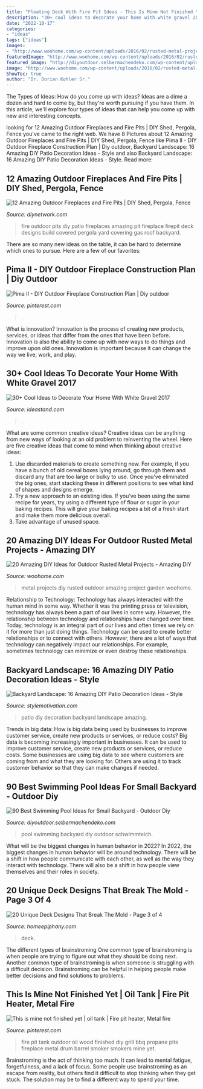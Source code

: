 ```yaml
---
title: "Floating Deck With Fire Pit Ideas - This Is Mine Not Finished Yet"
description: "30+ cool ideas to decorate your home with white gravel 2017"
date: "2022-10-17"
categories:
- "ideas"
tags: ["ideas"]
images:
- "http://www.woohome.com/wp-content/uploads/2016/02/rusted-metal-projects-woohome-7.jpg"
featuredImage: "http://www.woohome.com/wp-content/uploads/2016/02/rusted-metal-projects-woohome-7.jpg"
featured_image: "http://diyoutdoor.selbermachendeko.com/wp-content/uploads/2019/09/90-Best-Swimming-Pool-Ideas-for-Small-Backyard.jpg"
image: "http://www.woohome.com/wp-content/uploads/2016/02/rusted-metal-projects-woohome-7.jpg"
ShowToc: true
author: "Dr. Dorian Kohler Sr."
---
```



The Types of Ideas: How do you come up with ideas?
Ideas are a dime a dozen and hard to come by, but they're worth pursuing if you have them. In this article, we'll explore four types of ideas that can help you come up with new and interesting concepts.

	

		
looking for 12 Amazing Outdoor Fireplaces and Fire Pits | DIY Shed, Pergola, Fence you've came to the right web. We have 8 Pictures about 12 Amazing Outdoor Fireplaces and Fire Pits | DIY Shed, Pergola, Fence like Pima II - DIY Outdoor Fireplace Construction Plan | Diy outdoor, Backyard Landscape: 16 Amazing DIY Patio Decoration Ideas - Style and also Backyard Landscape: 16 Amazing DIY Patio Decoration Ideas - Style. Read more:
		
    
## 12 Amazing Outdoor Fireplaces And Fire Pits | DIY Shed, Pergola, Fence

<img loading=lazy src="http://hgtvhome.sndimg.com/content/dam/images/diy/fullset/2010/3/16/0/Appolloni_1004-patio-firepit_s4x3.jpg.rend.hgtvcom.1280.960.jpeg" onerror="this.onerror=null;this.src='https://tse1.mm.bing.net/th?id=OIP.EWXhsS6XQ9usSl8li1Ho4wHaFj&amp;pid=15.1';" alt="12 Amazing Outdoor Fireplaces and Fire Pits | DIY Shed, Pergola, Fence">

_Source: diynetwork.com_

>fire outdoor pits diy patio fireplaces amazing pit fireplace firepit deck designs build covered pergola yard covering gas roof backyard. 

	

There are so many new ideas on the table, it can be hard to determine which ones to pursue. Here are a few of our favorites: 

    
## Pima II - DIY Outdoor Fireplace Construction Plan | Diy Outdoor

<img loading=lazy src="https://i.pinimg.com/736x/f7/b2/43/f7b24330a3d15a05f941814a4e99fe47.jpg" onerror="this.onerror=null;this.src='https://tse4.mm.bing.net/th?id=OIP.ezS2o44AU4XOl3dwQKJzlwHaJ3&amp;pid=15.1';" alt="Pima II - DIY Outdoor Fireplace Construction Plan | Diy outdoor">

_Source: pinterest.com_

>. 

	

What is innovation?
Innovation is the process of creating new products, services, or ideas that differ from the ones that have been before. Innovation is also the ability to come up with new ways to do things and improve upon old ones. Innovation is important because it can change the way we live, work, and play.

    
## 30+ Cool Ideas To Decorate Your Home With White Gravel 2017

<img loading=lazy src="https://ideastand.com/wp-content/uploads/2017/07/white-gravel-decor/7-white-gravel-decoration-ideas.jpg" onerror="this.onerror=null;this.src='https://tse1.mm.bing.net/th?id=OIP.TH5sb4kMfzvwUCvrbozU0QHaJ4&amp;pid=15.1';" alt="30+ Cool Ideas to Decorate Your Home With White Gravel 2017">

_Source: ideastand.com_

>. 

	

What are some common creative ideas?
Creative ideas can be anything from new ways of looking at an old problem to reinventing the wheel. Here are five creative ideas that come to mind when thinking about creative ideas: 
1. Use discarded materials to create something new. For example, if you have a bunch of old cereal boxes lying around, go through them and discard any that are too large or bulky to use. Once you’ve eliminated the big ones, start stacking these in different positions to see what kind of shapes and designs emerge.
2. Try a new approach to an existing idea. If you’ve been using the same recipe for years, try using a different type of flour or sugar in your baking recipes. This will give your baking recipes a bit of a fresh start and make them more delicious overall.
3. Take advantage of unused space.

    
## 20 Amazing DIY Ideas For Outdoor Rusted Metal Projects - Amazing DIY

<img loading=lazy src="http://www.woohome.com/wp-content/uploads/2016/02/rusted-metal-projects-woohome-7.jpg" onerror="this.onerror=null;this.src='https://tse1.mm.bing.net/th?id=OIP.e9tP5B6XxzQZSQrKOMnEmwHaFj&amp;pid=15.1';" alt="20 Amazing DIY Ideas for Outdoor Rusted Metal Projects - Amazing DIY">

_Source: woohome.com_

>metal projects diy rusted outdoor amazing project garden woohome. 

	

Relationship to Technology:
Technology has always interacted with the human mind in some way. Whether it was the printing press or television, technology has always been a part of our lives in some way. However, the relationship between technology and relationships have changed over time. 
Today, technology is an integral part of our lives and often times we rely on it for more than just doing things. Technology can be used to create better relationships or to connect with others. However, there are a lot of ways that technology can negatively impact our relationships. For example, sometimes technology can minimize or even destroy these relationships.

    
## Backyard Landscape: 16 Amazing DIY Patio Decoration Ideas - Style

<img loading=lazy src="https://cdn.homebnc.com/homeimg/2016/07/08-diy-patio-decoration-ideas-homebnc.jpg" onerror="this.onerror=null;this.src='https://tse3.mm.bing.net/th?id=OIP.gwPS8FZ5lTAlHoRs3ruX5QHaLH&amp;pid=15.1';" alt="Backyard Landscape: 16 Amazing DIY Patio Decoration Ideas - Style">

_Source: stylemotivation.com_

>patio diy decoration backyard landscape amazing. 

	

Trends in big data: How is big data being used by businesses to improve customer service, create new products or services, or reduce costs?
Big data is becoming increasingly important in businesses. It can be used to improve customer service, create new products or services, or reduce costs. Some businesses are using big data to see where customers are coming from and what they are looking for. Others are using it to track customer behavior so that they can make changes if needed.

    
## 90 Best Swimming Pool Ideas For Small Backyard - Outdoor Diy

<img loading=lazy src="http://diyoutdoor.selbermachendeko.com/wp-content/uploads/2019/09/90-Best-Swimming-Pool-Ideas-for-Small-Backyard.jpg" onerror="this.onerror=null;this.src='https://tse3.mm.bing.net/th?id=OIP.FuJhZdKdhhVd3Dm8OMX1ygHaFO&amp;pid=15.1';" alt="90 Best Swimming Pool Ideas for Small Backyard - Outdoor Diy">

_Source: diyoutdoor.selbermachendeko.com_

>pool swimming backyard diy outdoor schwimmteich. 

	

What will be the biggest changes in human behavior in 2022?
In 2022, the biggest changes in human behavior will be around technology. There will be a shift in how people communicate with each other, as well as the way they interact with technology. There will also be a shift in how people view themselves and their roles in society.

    
## 20 Unique Deck Designs That Break The Mold - Page 3 Of 4

<img loading=lazy src="https://homeepiphany.com/wp-content/uploads/2015/06/20-Unique-Deck-Designs-That-Break-The-Mold-11.jpg" onerror="this.onerror=null;this.src='https://tse3.mm.bing.net/th?id=OIP.q8eTUsjWpLenfPb8cp2cdgHaFq&amp;pid=15.1';" alt="20 Unique Deck Designs That Break The Mold - Page 3 of 4">

_Source: homeepiphany.com_

>deck. 

	

The different types of brainstroming
One common type of brainstroming is when people are trying to figure out what they should be doing next. Another common type of brainstroming is when someone is struggling with a difficult decision. Brainstroming can be helpful in helping people make better decisions and find solutions to problems.

    
## This Is Mine Not Finished Yet | Oil Tank | Fire Pit Heater, Metal Fire

<img loading=lazy src="https://i.pinimg.com/736x/0e/83/8c/0e838c13612674df9597e23df15c5d2f--smokers-yard-ideas.jpg?b=t" onerror="this.onerror=null;this.src='https://tse4.mm.bing.net/th?id=OIP.A5bZLPV9J0KOdcoijK4oewHaJ3&amp;pid=15.1';" alt="This is mine not finished yet | oil tank | Fire pit heater, Metal fire">

_Source: pinterest.com_

>fire pit tank outdoor oil wood finished diy grill bbq propane pits fireplace metal drum barrel smoker smokers mine yet. 

	

Brainstroming is the act of thinking too much. It can lead to mental fatigue, forgetfulness, and a lack of focus. Some people use brainstroming as an escape from reality, but others find it difficult to stop thinking when they get stuck. The solution may be to find a different way to spend your time.

